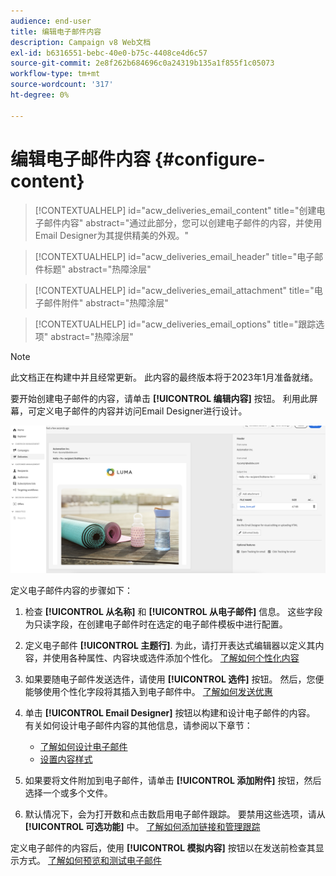 ```yaml
---
audience: end-user
title: 编辑电子邮件内容
description: Campaign v8 Web文档
exl-id: b6316551-bebc-40e0-b75c-4408ce4d6c57
source-git-commit: 2e8f262b684696c0a24319b135a1f855f1c05073
workflow-type: tm+mt
source-wordcount: '317'
ht-degree: 0%

---
```


# 编辑电子邮件内容 {#configure-content}

>[!CONTEXTUALHELP]
>id="acw_deliveries_email_content"
>title="创建电子邮件内容"
>abstract="通过此部分，您可以创建电子邮件的内容，并使用Email Designer为其提供精美的外观。"

>[!CONTEXTUALHELP]
>id="acw_deliveries_email_header"
>title="电子邮件标题"
>abstract="热障涂层"

>[!CONTEXTUALHELP]
>id="acw_deliveries_email_attachment"
>title="电子邮件附件"
>abstract="热障涂层"

>[!CONTEXTUALHELP]
>id="acw_deliveries_email_options"
>title="跟踪选项"
>abstract="热障涂层"

>[!NOTE]
>
>此文档正在构建中并且经常更新。 此内容的最终版本将于2023年1月准备就绪。

要开始创建电子邮件的内容，请单击 **[!UICONTROL 编辑内容]** 按钮。 利用此屏幕，可定义电子邮件的内容并访问Email Designer进行设计。

![](assets/content-dashboard.png)

定义电子邮件内容的步骤如下：

1. 检查 **[!UICONTROL 从名称]** 和 **[!UICONTROL 从电子邮件]** 信息。 这些字段为只读字段，在创建电子邮件时在选定的电子邮件模板中进行配置。

1. 定义电子邮件 **[!UICONTROL 主题行]**. 为此，请打开表达式编辑器以定义其内容，并使用各种属性、内容块或选件添加个性化。 [了解如何个性化内容](../personalization/personalize.md)

1. 如果要随电子邮件发送选件，请使用 **[!UICONTROL 选件]** 按钮。 然后，您便能够使用个性化字段将其插入到电子邮件中。 [了解如何发送优惠](offers.md)

1. 单击 **[!UICONTROL Email Designer]** 按钮以构建和设计电子邮件的内容。 有关如何设计电子邮件内容的其他信息，请参阅以下章节：

   * [了解如何设计电子邮件](create-email-content.md)
   * [设置内容样式](get-started-email-style.md)

1. 如果要将文件附加到电子邮件，请单击 **[!UICONTROL 添加附件]** 按钮，然后选择一个或多个文件。

   <!--limitation on size + number of files?-->

1. 默认情况下，会为打开数和点击数启用电子邮件跟踪。 要禁用这些选项，请从 **[!UICONTROL 可选功能]** 中。 [了解如何添加链接和管理跟踪](message-tracking.md)

定义电子邮件的内容后，使用 **[!UICONTROL 模拟内容]** 按钮以在发送前检查其显示方式。 [了解如何预览和测试电子邮件](../preview-test/preview-test.md)

<!-- show screenshot showing an email fully configured + highlight the simulate content button-->
